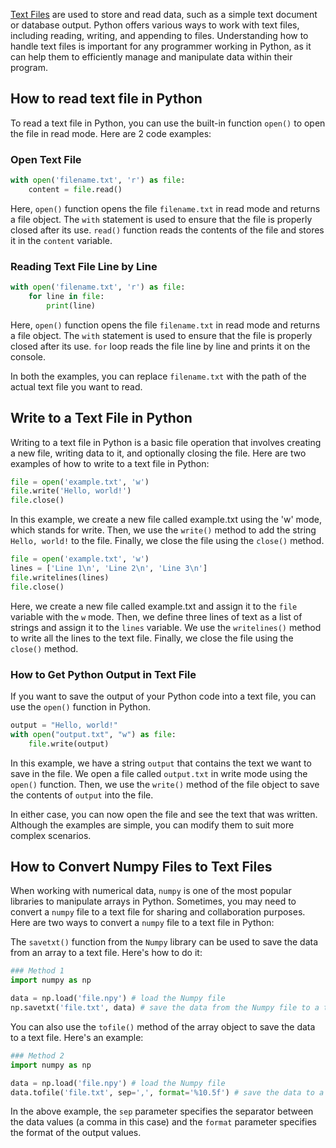 [Text Files](https://en.wikipedia.org/wiki/Text_file) are used to store and read data, such as a simple text document or database output. Python offers various ways to work with text files, including reading, writing, and appending to files. Understanding how to handle text files is important for any programmer working in Python, as it can help them to efficiently manage and manipulate data within their program.  
  
## How to read text file in Python  

To read a text file in Python, you can use the built-in function `open()` to open the file in read mode. Here are 2 code examples:

### Open Text File

```python
with open('filename.txt', 'r') as file:
    content = file.read()
```

Here, `open()` function opens the file `filename.txt` in read mode and returns a file object. The `with` statement is used to ensure that the file is properly closed after its use. `read()` function reads the contents of the file and stores it in the `content` variable.

### Reading Text File Line by Line

```python
with open('filename.txt', 'r') as file:
    for line in file:
        print(line)
```

Here, `open()` function opens the file `filename.txt` in read mode and returns a file object. The `with` statement is used to ensure that the file is properly closed after its use. `for` loop reads the file line by line and prints it on the console.

In both the examples, you can replace `filename.txt` with the path of the actual text file you want to read.  

## Write to a Text File in Python  

Writing to a text file in Python is a basic file operation that involves creating a new file, writing data to it, and optionally closing the file. Here are two examples of how to write to a text file in Python:

```python
file = open('example.txt', 'w')
file.write('Hello, world!')
file.close()
```

In this example, we create a new file called example.txt using the 'w' mode, which stands for write. Then, we use the `write()` method to add the string `Hello, world!` to the file. Finally, we close the file using the `close()` method.

```python
file = open('example.txt', 'w')
lines = ['Line 1\n', 'Line 2\n', 'Line 3\n']
file.writelines(lines)
file.close()
```

Here, we create a new file called example.txt and assign it to the `file` variable with the `w` mode. Then, we define three lines of text as a list of strings and assign it to the `lines` variable. We use the `writelines()` method to write all the lines to the text file. Finally, we close the file using the `close()` method.

### How to Get Python Output in Text File  

If you want to save the output of your Python code into a text file, you can use the `open()` function in Python.

```python
output = "Hello, world!"
with open("output.txt", "w") as file:
    file.write(output)
```

In this example, we have a string `output` that contains the text we want to save in the file. We open a file called `output.txt` in write mode using the `open()` function. Then, we use the `write()` method of the file object to save the contents of `output` into the file.

In either case, you can now open the file and see the text that was written. Although the examples are simple, you can modify them to suit more complex scenarios.  
  
## How to Convert Numpy Files to Text Files

When working with numerical data, `numpy` is one of the most popular libraries to manipulate arrays in Python. Sometimes, you may need to convert a `numpy` file to a text file for sharing and collaboration purposes. Here are two ways to convert a `numpy` file to a text file in Python:

The `savetxt()` function from the `Numpy` library can be used to save the data from an array to a text file. Here's how to do it:

```python
### Method 1
import numpy as np

data = np.load('file.npy') # load the Numpy file
np.savetxt('file.txt', data) # save the data from the Numpy file to a text file
```

You can also use the `tofile()` method of the array object to save the data to a text file. Here's an example:

```python
### Method 2
import numpy as np

data = np.load('file.npy') # load the Numpy file
data.tofile('file.txt', sep=',', format='%10.5f') # save the data to a text file
```

In the above example, the `sep` parameter specifies the separator between the data values (a comma in this case) and the `format` parameter specifies the format of the output values.
